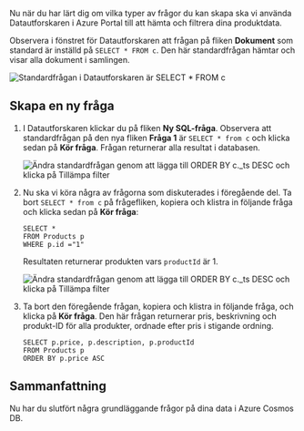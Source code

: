 Nu när du har lärt dig om vilka typer av frågor du kan skapa ska vi använda Datautforskaren i Azure Portal till att hämta och filtrera dina produktdata.

Observera i fönstret för Datautforskaren att frågan på fliken **Dokument** som standard är inställd på `SELECT * FROM c`. Den här standardfrågan hämtar och visar alla dokument i samlingen.

![Standardfrågan i Datautforskaren är SELECT * FROM c](../media-draft/4-run-queries/azure-cosmosdb-data-explorer-query.png)

## <a name="create-a-new-query"></a>Skapa en ny fråga

1. I Datautforskaren klickar du på fliken **Ny SQL-fråga**. Observera att standardfrågan på den nya fliken **Fråga 1** är `SELECT * from c` och klicka sedan på **Kör fråga**. Frågan returnerar alla resultat i databasen.

    ![Ändra standardfrågan genom att lägga till ORDER BY c._ts DESC och klicka på Tillämpa filter](../media-draft/4-run-queries/azure-cosmosdb-data-explorer-edit-query.png)

2. Nu ska vi köra några av frågorna som diskuterades i föregående del. Ta bort `SELECT * from c` på frågefliken, kopiera och klistra in följande fråga och klicka sedan på **Kör fråga**:

    ```
    SELECT *
    FROM Products p
    WHERE p.id ="1"
    ```

    Resultaten returnerar produkten vars `productId` är 1.

    ![Ändra standardfrågan genom att lägga till ORDER BY c._ts DESC och klicka på Tillämpa filter](../media-draft/4-run-queries/azure-cosmosdb-data-explorer-query-by-id.png)

3. Ta bort den föregående frågan, kopiera och klistra in följande fråga, och klicka på **Kör fråga**. Den här frågan returnerar pris, beskrivning och produkt-ID för alla produkter, ordnade efter pris i stigande ordning.
 
    ```
    SELECT p.price, p.description, p.productId
    FROM Products p
    ORDER BY p.price ASC
    ```

## <a name="summary"></a>Sammanfattning

Nu har du slutfört några grundläggande frågor på dina data i Azure Cosmos DB. 
